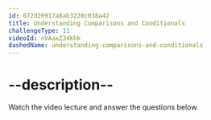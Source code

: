 ```yaml
---
id: 672d26917a8ab3220c038a42
title: Understanding Comparisons and Conditionals
challengeType: 11
videoId: nVAaxZ34khk
dashedName: understanding-comparisons-and-conditionals
---
```


# --description--

Watch the video lecture and answer the questions below.


